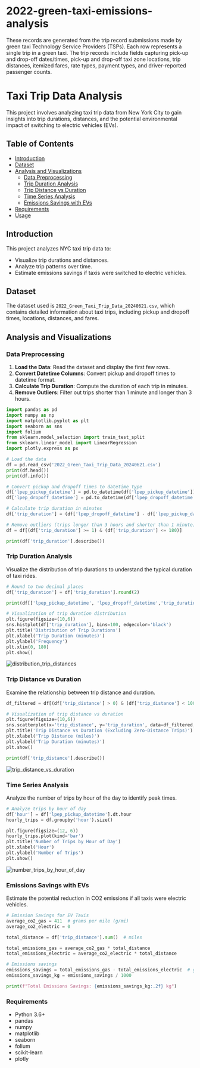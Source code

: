 # 2022-green-taxi-emissions-analysis

These records are generated from the trip record submissions made by green taxi Technology Service Providers (TSPs). Each row represents a single trip in a green taxi. The trip records include fields capturing pick-up and drop-off dates/times, pick-up and drop-off taxi zone locations, trip distances, itemized fares, rate types, payment types, and driver-reported passenger counts.

# Taxi Trip Data Analysis

This project involves analyzing taxi trip data from New York City to gain insights into trip durations, distances, and the potential environmental impact of switching to electric vehicles (EVs).

## Table of Contents
- [Introduction](#introduction)
- [Dataset](#dataset)
- [Analysis and Visualizations](#analysis-and-visualizations)
  - [Data Preprocessing](#data-preprocessing)
  - [Trip Duration Analysis](#trip-duration-analysis)
  - [Trip Distance vs Duration](#trip-distance-vs-duration)
  - [Time Series Analysis](#time-series-analysis)
  - [Emissions Savings with EVs](#emissions-savings-with-evs)
- [Requirements](#requirements)
- [Usage](#usage)

## Introduction
This project analyzes NYC taxi trip data to:
- Visualize trip durations and distances.
- Analyze trip patterns over time.
- Estimate emissions savings if taxis were switched to electric vehicles.

## Dataset
The dataset used is `2022_Green_Taxi_Trip_Data_20240621.csv`, which contains detailed information about taxi trips, including pickup and dropoff times, locations, distances, and fares.

## Analysis and Visualizations

### Data Preprocessing
1. **Load the Data**: Read the dataset and display the first few rows.
2. **Convert Datetime Columns**: Convert pickup and dropoff times to datetime format.
3. **Calculate Trip Duration**: Compute the duration of each trip in minutes.
4. **Remove Outliers**: Filter out trips shorter than 1 minute and longer than 3 hours.

```python
import pandas as pd
import numpy as np
import matplotlib.pyplot as plt
import seaborn as sns
import folium
from sklearn.model_selection import train_test_split
from sklearn.linear_model import LinearRegression
import plotly.express as px

# Load the data
df = pd.read_csv('2022_Green_Taxi_Trip_Data_20240621.csv')
print(df.head())
print(df.info())

# Convert pickup and dropoff times to datetime type
df['lpep_pickup_datetime'] = pd.to_datetime(df['lpep_pickup_datetime'])
df['lpep_dropoff_datetime'] = pd.to_datetime(df['lpep_dropoff_datetime'])

# Calculate trip duration in minutes
df['trip_duration'] = (df['lpep_dropoff_datetime'] - df['lpep_pickup_datetime']).dt.total_seconds() / 60

# Remove outliers (trips longer than 3 hours and shorter than 1 minute)
df = df[(df['trip_duration'] >= 1) & (df['trip_duration'] <= 180)]

print(df['trip_duration'].describe())
```

### Trip Duration Analysis
Visualize the distribution of trip durations to understand the typical duration of taxi rides.

```python
# Round to two decimal places
df['trip_duration'] = df['trip_duration'].round(2)

print(df[['lpep_pickup_datetime', 'lpep_dropoff_datetime','trip_duration' ]].head())

# Visualization of trip duration distribution
plt.figure(figsize=(10,6))
sns.histplot(df['trip_duration'], bins=100, edgecolor='black')
plt.title('Distribution of Trip Durations')
plt.xlabel('Trip Duration (minutes)')
plt.ylabel('Frequency')
plt.xlim(0, 180)
plt.show()
```
![distribution_trip_distances](https://github.com/haydenbalsys/2022-green-taxi-emissions-analysis/assets/74757315/501136aa-6fc5-4f37-a9e0-e88d15b58534)

### Trip Distance vs Duration
Examine the relationship between trip distance and duration.

```python
df_filtered = df[(df['trip_distance'] > 0) & (df['trip_distance'] < 100)]

# Visualization of trip distance vs duration
plt.figure(figsize=(10,6))
sns.scatterplot(x='trip_distance', y='trip_duration', data=df_filtered, alpha=0.1)
plt.title('Trip Distance vs Duration (Excluding Zero-Distance Trips)')
plt.xlabel('Trip Distance (miles)')
plt.ylabel('Trip Duration (minutes)')
plt.show()

print(df['trip_distance'].describe())
```
![trip_distance_vs_duration](https://github.com/haydenbalsys/2022-green-taxi-emissions-analysis/assets/74757315/c23ba361-422d-4eb9-8269-b6139ff47c96)

### Time Series Analysis
Analyze the number of trips by hour of the day to identify peak times.

```python
# Analyze trips by hour of day
df['hour'] = df['lpep_pickup_datetime'].dt.hour
hourly_trips = df.groupby('hour').size()

plt.figure(figsize=(12, 6))
hourly_trips.plot(kind='bar')
plt.title('Number of Trips by Hour of Day')
plt.xlabel('Hour')
plt.ylabel('Number of Trips')
plt.show()
```
![number_trips_by_hour_of_day](https://github.com/haydenbalsys/2022-green-taxi-emissions-analysis/assets/74757315/3673f3dd-d70c-4330-92a4-7de91159a82b)

### Emissions Savings with EVs
Estimate the potential reduction in CO2 emissions if all taxis were electric vehicles.

```python
# Emission Savings for EV Taxis
average_co2_gas = 411  # grams per mile (g/mi)
average_co2_electric = 0

total_distance = df['trip_distance'].sum()  # miles

total_emissions_gas = average_co2_gas * total_distance
total_emissions_electric = average_co2_electric * total_distance

# Emissions savings
emissions_savings = total_emissions_gas - total_emissions_electric  # grams
emissions_savings_kg = emissions_savings / 1000

print(f"Total Emissions Savings: {emissions_savings_kg:.2f} kg")
```

### Requirements
- Python 3.6+
- pandas
- numpy
- matplotlib
- seaborn
- folium
- scikit-learn
- plotly
